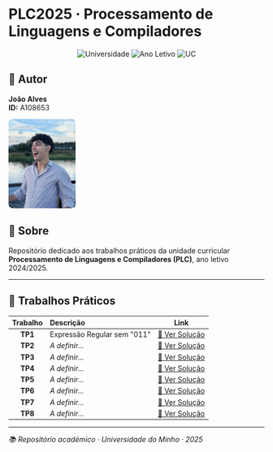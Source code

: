 # PLC2025 · Processamento de Linguagens e Compiladores

<div align="center">

![Universidade](https://img.shields.io/badge/Universidade-UMinho-blue) 
![Ano Letivo](https://img.shields.io/badge/Ano%20Letivo-2025-green)
![UC](https://img.shields.io/badge/UC-PLC-orange)

</div>

## 👤 Autor

<div align="left">

**João Alves**  
**ID:** A108653

<img src="me.jpg" width="132" height="176" alt="Foto de João Alves" style="border-radius: 8px;">

</div>

## 📖 Sobre

Repositório dedicado aos trabalhos práticos da unidade curricular **Processamento de Linguagens e Compiladores (PLC)**, ano letivo 2024/2025.

---

## 📂 Trabalhos Práticos

| Trabalho | Descrição | Link |
|:---:|:---|:---:|
| **TP1** | Expressão Regular sem "011" | [🔗 Ver Solução](./TP1/solucao1.txt) |
| **TP2** | *A definir...* | [🔗 Ver Solução](./TP2/) |
| **TP3** | *A definir...* | [🔗 Ver Solução](./TP3/) |
| **TP4** | *A definir...* | [🔗 Ver Solução](./TP4/) |
| **TP5** | *A definir...* | [🔗 Ver Solução](./TP5/) |
| **TP6** | *A definir...* | [🔗 Ver Solução](./TP6/) |
| **TP7** | *A definir...* | [🔗 Ver Solução](./TP7/) |
| **TP8** | *A definir...* | [🔗 Ver Solução](./TP8/) |

---

<div align="left">

*📚 Repositório académico · Universidade do Minho · 2025*

</div>